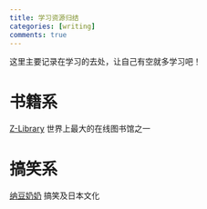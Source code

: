 ```yaml
---
title: 学习资源归结
categories: [writing]
comments: true
---
```


这里主要记录在学习的去处，让自己有空就多学习吧！

# 书籍系

[Z-Library](https://zh.hk1lib.org/) 世界上最大的在线图书馆之一

# 搞笑系

[纳豆奶奶](https://space.bilibili.com/6574487)
搞笑及日本文化